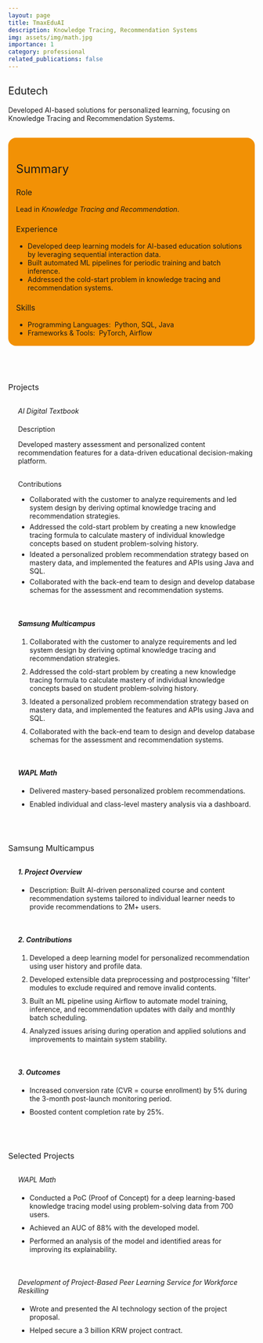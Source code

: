 ```yaml
---
layout: page
title: TmaxEduAI
description: Knowledge Tracing, Recommendation Systems
img: assets/img/math.jpg
importance: 1
category: professional
related_publications: false
---
```


<style>
    :root {
        --summary-background-color: #f29105; /* 기본 모드 배경색 */
    }

    html[data-theme="dark"] {
        --summary-background-color: var(--global-hover-color); /* 다크 모드 배경색 */
    }

    .summary-container {
        background-color: var(--summary-background-color);
        padding: 1rem 1rem 0.25rem 1rem;
        border-radius: 1rem;
    }
</style>

<h2 style="font-weight: 400;">Edutech</h2>
<p>
    Developed AI-based solutions for personalized learning, focusing on <strong style="font-weight: 400;">Knowledge Tracing</strong> and <strong style="font-weight: 400;">Recommendation Systems</strong>.
</p>
<br>

<!-- Summary 부분을 summary-container 클래스로 감쌈 -->
<div class="summary-container">
    <h2 style="font-weight: 400; font-size: 1.5rem;">Summary</h2>
    <h3 style="font-weight: 400; font-size: 1rem;">Role</h3>
    <p>
        Lead in <em>Knowledge Tracing and Recommendation</em>.
    </p>
    <h3 style="font-weight: 400; font-size: 1rem;">Experience</h3>
    <ul>
        <li>Developed deep learning models for AI-based education solutions by leveraging sequential interaction data.</li>
        <li>Built automated ML pipelines for periodic training and batch inference.</li>
        <li>Addressed the cold-start problem in knowledge tracing and recommendation systems.</li>
    </ul>
    <h3 style="font-weight: 400; font-size: 1rem;">Skills</h3>
    <ul>
        <li>Programming Languages:&nbsp;&nbsp;Python, SQL, Java</li>
        <li>Frameworks & Tools:&nbsp;&nbsp;PyTorch, Airflow</li>
    </ul>
</div>
<br>
<br>
<br>

<h3 style="font-weight: 400; margin-bottom: 30px;">Projects</h3>
<h5 style="font-weight: 400; margin-left: 20px; margin-bottom: 20px;">AI Digital Textbook</h5>
<p style="margin-left: 20px;">
    <strong style="font-weight: 400;">Description</strong>
</p>
<p style="margin-left: 20px; margin-bottom: 30px;">
    Developed mastery assessment and personalized content recommendation features for a data-driven educational decision-making platform.
</p>
<p style="margin-left: 20px;">
    <strong style="font-weight: 400;">Contributions</strong>
</p>
<ul style="margin-left: 20px;">
    <li style="margin-bottom: 5px;">Collaborated with the customer to analyze requirements and led system design by deriving optimal knowledge tracing and recommendation strategies.</li>
    <li style="margin-bottom: 5px;">Addressed the cold-start problem by creating a new knowledge tracing formula to calculate mastery of individual knowledge concepts based on student problem-solving history.</li>
    <li style="margin-bottom: 5px;">Ideated a personalized problem recommendation strategy based on mastery data, and implemented the features and APIs using Java and SQL.</li>
    <li>Collaborated with the back-end team to design and develop database schemas for the assessment and recommendation systems.</li>
</ul>
<br>

<h5 style="margin-left: 20px; margin-bottom: 20px;">Samsung Multicampus</h5>
<ol style="margin-left: 20px;">
    <li style="margin-bottom: 10px;">Collaborated with the customer to analyze requirements and led system design by deriving optimal knowledge tracing and recommendation strategies.</li>
    <li style="margin-bottom: 10px;">Addressed the cold-start problem by creating a new knowledge tracing formula to calculate mastery of individual knowledge concepts based on student problem-solving history.</li>
    <li style="margin-bottom: 10px;">Ideated a personalized problem recommendation strategy based on mastery data, and implemented the features and APIs using Java and SQL.</li>
    <li>Collaborated with the back-end team to design and develop database schemas for the assessment and recommendation systems.</li>
</ol>
<p style="margin-bottom: 50px;"> </p>

<h5 style="margin-left: 20px; margin-bottom: 20px;">WAPL Math</h5>
<ul style="margin-left: 20px;">
    <li style="margin-bottom: 10px;">Delivered mastery-based personalized problem recommendations.</li>
    <li>Enabled individual and class-level mastery analysis via a dashboard.</li>
</ul>
<br>
<br>

<h3 style="font-weight: 400; margin-bottom: 30px;">Samsung Multicampus</h3>
<h5 style="margin-left: 20px; margin-bottom: 20px;">1. Project Overview</h5>
<ul style="margin-left: 20px;">
    <li><strong style="font-weight: 400;">Description</strong>: Built AI-driven personalized course and content recommendation systems tailored to individual learner needs to provide recommendations to 2M+ users.</li>
</ul>
<p style="margin-bottom: 50px;"> </p>

<h5 style="margin-left: 20px; margin-bottom: 20px;">2. Contributions</h5>
<ol style="margin-left: 20px;">
    <li style="margin-bottom: 10px;">Developed a deep learning model for personalized recommendation using user history and profile data.</li>
    <li style="margin-bottom: 10px;">Developed extensible data preprocessing and postprocessing 'filter' modules to exclude required and remove invalid contents.</li>
    <li style="margin-bottom: 10px;">Built an ML pipeline using Airflow to automate model training, inference, and recommendation updates with daily and monthly batch scheduling.</li>
    <li>Analyzed issues arising during operation and applied solutions and improvements to maintain system stability.</li>
</ol>
<p style="margin-bottom: 50px;"> </p>

<h5 style="margin-left: 20px; margin-bottom: 20px;">3. Outcomes</h5>
<ul style="margin-left: 20px;">
    <li style="margin-bottom: 10px;">Increased conversion rate (CVR = course enrollment) by 5% during the 3-month post-launch monitoring period.</li>
    <li>Boosted content completion rate by 25%.</li>
</ul>
<br>
<br>

<h3 style="font-weight: 400; margin-bottom: 30px;">Selected Projects</h3>
<h5 style="font-weight: 400; margin-left: 20px; margin-bottom: 20px;">WAPL Math</h5>
<ul style="margin-left: 20px;">
    <li style="margin-bottom: 10px;">Conducted a PoC (Proof of Concept) for a deep learning-based knowledge tracing model using problem-solving data from 700 users.</li>
    <li style="margin-bottom: 10px;">Achieved an AUC of 88% with the developed model.</li>
    <li style="margin-bottom: 10px;">Performed an analysis of the model and identified areas for improving its explainability.</li>
</ul>
<p style="margin-bottom: 50px;"> </p>

<h5 style="font-weight: 400; margin-left: 20px; margin-bottom: 20px;">Development of Project-Based Peer Learning Service for Workforce Reskilling</h5>
<ul style="margin-left: 20px;">
    <li style="margin-bottom: 10px;">Wrote and presented the AI technology section of the project proposal.</li>
    <li>Helped secure a 3 billion KRW project contract.</li>
</ul>
